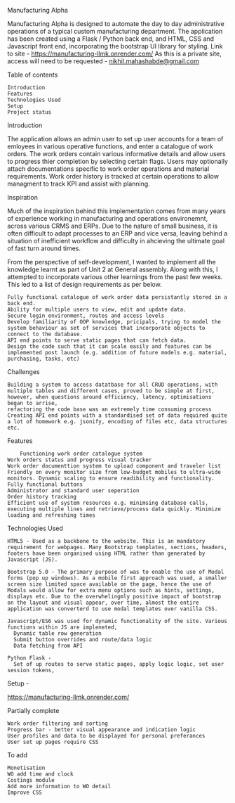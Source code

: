Manufacturing Alpha 

Manufacturing Alpha is designed to automate the day to day administrative operations of a typical custom manufacturing department. The application has been created using a Flask / Python back end, and HTML, CSS and Javascript front end, incorporating the bootstrap UI library for styling.
Link to site - https://manufacturing-llmk.onrender.com/
As this is a private site, access will need to be requested - nikhil.mahashabde@gmail.com

Table of contents

    Introduction
    Features
    Technologies Used
    Setup
    Project status

Introduction

The application allows an admin user to set up user accounts for a team of emloyees in various operative functions, and enter a catalogue of work orders. The work orders contain various informative details and allow users to progress thier completion by selecting certain flags. 
Users may optionally attach documentations specific to work order operations and material requirements. Work order history is tracked at certain operations to allow managment to track KPI and assist with planning. 

Inspiration

Much of the inspiration behind this implementation comes from many years of experience working in manufacturing and operations environemnt, across various CRMS and ERPs. Due to the nature of small business, it is often difficult to adapt processes to an ERP and vice versa, leaving 
behind a situation of inefficient workflow and difficulty in ahcieving the ultimate goal of fast turn around times.   

From the perspective of self-development, I wanted to implement all the knowledge learnt as part of Unit 2 at General assembly. Along with this, I attempted to incorporate various other learnings from the past few weeks. This led to a list of design requirements as per below.

    Fully functional catalogue of work order data persistantly stored in a back end. 
    Ability for multiple users to view, edit and update data. 
    Secure login environment, routes and access levels 
    Develop familiarity of OOP knowledge, pricipals, trying to model the system behaviour as set of services that incorporate objects to connect to the database. 
    API end points to serve static pages that can fetch data. 
    Design the code such that it can scale easily and features can be implemented post launch (e.g. addition of future models e.g. material, purchasing, tasks, etc)

Challenges

    Building a system to access datatbase for all CRUD operations, with multiple tables and different cases, proved to be simple at first, however, when questions around efficiency, latency, optimisations began to arrise,
    refactoring the code base was an extremely time consuming process
    Creating API end points with a standardised set of data required quite a lot of homework e.g. jsonify, encoding of files etc, data structures etc. 

Features

        Functioning work order catalogue system 
    Work orders status and progress visual tracker
    Work order documenttion system to upload component and traveler list
    Friendly on every monitor size from low-budget mobiles to ultra-wide monitors. Dynamic scaling to ensure readibility and functionality.
    Fully functional buttons
    Administrator and standard user seperation
    Order history tracking
    Efficient use of system resources e.g. minimsing database calls, executing multiple lines and retrieve/process data quickly. Minimize loading and refreshing times
   

Technologies Used

    HTML5 - Used as a backbone to the website. This is an mandatory requirement for webpages. Many Bootstrap templates, sections, headers, footers have been organised using HTML rather than generated by Javascript (JS).

    Bootstrap 5.0 - The primary purpose of was to enable the use of Modal forms (pop up windows). As a mobile first approach was used, a smaller screen size limited space available on the page, hence the use of Modals would allow for extra menu options such as hints, settings, displays etc. Due to the overwhelingmly positive impact of bootstrap on the layout and visual appear, over time, almost the entire application was converterd to use modal templates over vanilla CSS.

    Javascript/ES6 was used for dynamic functionality of the site. Various functions within JS are impleneted,
      Dynamic table row generation
      Submit button overrides and route/data logic
      Data fetching from API

    Python Flask -
      Set of up routes to serve static pages, apply logic logic, set user session tokens, 


Setup - 

https://manufacturing-llmk.onrender.com/


Partially complete

    Work order filtering and sorting
    Progress bar - better visual appearance and indication logic
    User profiles and data to be displayed for personal preferances
    User set up pages require CSS
    

To add

    Monetisation 
    WO add time and clock 
    Costings module
    Add more information to WO detail
    Improve CSS
  



